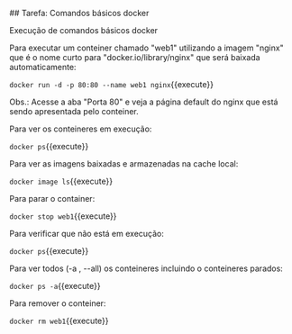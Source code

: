 ## Tarefa: Comandos básicos docker


Execução de comandos básicos docker

Para executar um conteiner chamado "web1" utilizando a imagem "nginx" que é o nome curto para "docker.io/library/nginx" que será baixada automaticamente:

`docker run -d -p 80:80 --name web1 nginx`{{execute}}

Obs.: Acesse a aba "Porta 80" e veja a página default do nginx que está sendo apresentada pelo conteiner.

Para ver os conteineres em execução:

`docker ps`{{execute}}

Para ver as imagens baixadas e armazenadas na cache local:

`docker image ls`{{execute}}

Para parar o container:

`docker stop web1`{{execute}}

Para verificar que não está em execução:

`docker ps`{{execute}}

Para ver todos (-a , --all) os conteineres incluindo o conteineres parados:

`docker ps -a`{{execute}}

Para remover o conteiner:

`docker rm web1`{{execute}}


